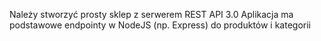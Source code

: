 Należy stworzyć prosty sklep z serwerem REST API
3.0 Aplikacja ma podstawowe endpointy w NodeJS (np. Express) do
produktów i kategorii 
